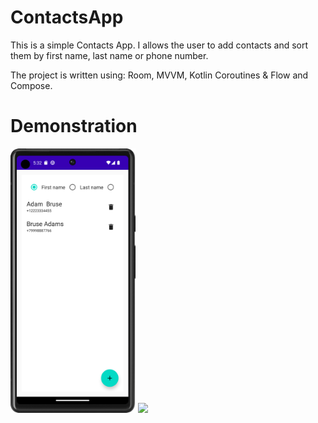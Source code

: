 # ContactsApp
This is a simple Contacts App. I allows the user to add contacts and sort them by first name, last name or phone number. 

The project is written using: Room, MVVM, Kotlin Coroutines & Flow and Compose. 

# Demonstration

<img src="READMEImages/screen1.png" width="200"> <img src="READMEImages/videodemonstration.gif" width="190">
